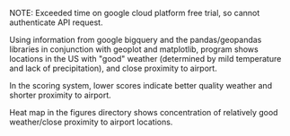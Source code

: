 NOTE: Exceeded time on google cloud platform free trial, so cannot authenticate API request.

Using information from google bigquery and the pandas/geopandas libraries in conjunction with geoplot and matplotlib, 
program shows locations in the US with "good" weather (determined by mild temperature and lack of precipitation), and 
close proximity to airport.

In the scoring system, lower scores indicate better quality weather and shorter proximity to airport.

Heat map in the figures directory shows concentration of relatively good weather/close proximity to airport
locations.
